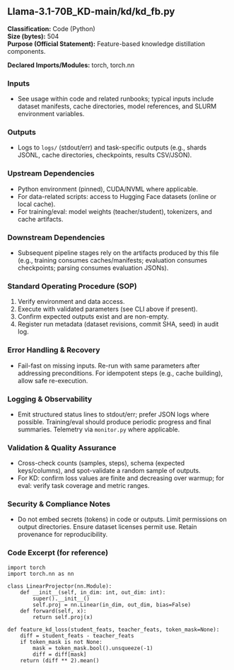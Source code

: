## Llama-3.1-70B_KD-main/kd/kd_fb.py

**Classification:** Code (Python)  
**Size (bytes):** 504  
**Purpose (Official Statement):** Feature-based knowledge distillation components.

**Declared Imports/Modules:** torch, torch.nn

### Inputs
- See usage within code and related runbooks; typical inputs include dataset manifests, cache directories, model references, and SLURM environment variables.

### Outputs
- Logs to `logs/` (stdout/err) and task-specific outputs (e.g., shards JSONL, cache directories, checkpoints, results CSV/JSON).

### Upstream Dependencies
- Python environment (pinned), CUDA/NVML where applicable.
- For data-related scripts: access to Hugging Face datasets (online or local cache).
- For training/eval: model weights (teacher/student), tokenizers, and cache artifacts.

### Downstream Dependencies
- Subsequent pipeline stages rely on the artifacts produced by this file (e.g., training consumes caches/manifests; evaluation consumes checkpoints; parsing consumes evaluation JSONs).

### Standard Operating Procedure (SOP)
1. Verify environment and data access.
2. Execute with validated parameters (see CLI above if present).
3. Confirm expected outputs exist and are non-empty.
4. Register run metadata (dataset revisions, commit SHA, seed) in audit log.

### Error Handling & Recovery
- Fail-fast on missing inputs. Re-run with same parameters after addressing preconditions. For idempotent steps (e.g., cache building), allow safe re-execution.

### Logging & Observability
- Emit structured status lines to stdout/err; prefer JSON logs where possible. Training/eval should produce periodic progress and final summaries. Telemetry via `monitor.py` where applicable.

### Validation & Quality Assurance
- Cross-check counts (samples, steps), schema (expected keys/columns), and spot-validate a random sample of outputs.
- For KD: confirm loss values are finite and decreasing over warmup; for eval: verify task coverage and metric ranges.

### Security & Compliance Notes
- Do not embed secrets (tokens) in code or outputs. Limit permissions on output directories. Ensure dataset licenses permit use. Retain provenance for reproducibility.

### Code Excerpt (for reference)
```
import torch
import torch.nn as nn

class LinearProjector(nn.Module):
    def __init__(self, in_dim: int, out_dim: int):
        super().__init__()
        self.proj = nn.Linear(in_dim, out_dim, bias=False)
    def forward(self, x):
        return self.proj(x)

def feature_kd_loss(student_feats, teacher_feats, token_mask=None):
    diff = student_feats - teacher_feats
    if token_mask is not None:
        mask = token_mask.bool().unsqueeze(-1)
        diff = diff[mask]
    return (diff ** 2).mean()
```